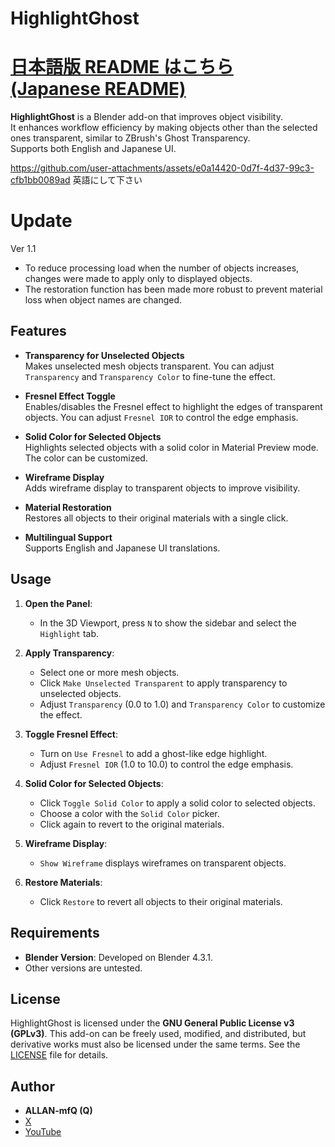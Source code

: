 # HighlightGhost
# [日本語版 README はこちら (Japanese README)](README_ja.md)

**HighlightGhost** is a Blender add-on that improves object visibility.  
It enhances workflow efficiency by making objects other than the selected ones transparent, similar to ZBrush's Ghost Transparency.  
Supports both English and Japanese UI.  

https://github.com/user-attachments/assets/e0a14420-0d7f-4d37-99c3-cfb1bb0089ad
英語にして下さい

# Update
Ver 1.1
- To reduce processing load when the number of objects increases, changes were made to apply only to displayed objects.
- The restoration function has been made more robust to prevent material loss when object names are changed.


## Features

- **Transparency for Unselected Objects**  
  Makes unselected mesh objects transparent. You can adjust `Transparency` and `Transparency Color` to fine-tune the effect.

- **Fresnel Effect Toggle**  
  Enables/disables the Fresnel effect to highlight the edges of transparent objects. You can adjust `Fresnel IOR` to control the edge emphasis.

- **Solid Color for Selected Objects**  
  Highlights selected objects with a solid color in Material Preview mode. The color can be customized.

- **Wireframe Display**  
  Adds wireframe display to transparent objects to improve visibility.

- **Material Restoration**  
  Restores all objects to their original materials with a single click.

- **Multilingual Support**  
  Supports English and Japanese UI translations.

## Usage

1. **Open the Panel**:  
   - In the 3D Viewport, press `N` to show the sidebar and select the `Highlight` tab.

2. **Apply Transparency**:  
   - Select one or more mesh objects.  
   - Click `Make Unselected Transparent` to apply transparency to unselected objects.  
   - Adjust `Transparency` (0.0 to 1.0) and `Transparency Color` to customize the effect.

3. **Toggle Fresnel Effect**:  
   - Turn on `Use Fresnel` to add a ghost-like edge highlight.  
   - Adjust `Fresnel IOR` (1.0 to 10.0) to control the edge emphasis.

4. **Solid Color for Selected Objects**:  
   - Click `Toggle Solid Color` to apply a solid color to selected objects.  
   - Choose a color with the `Solid Color` picker.  
   - Click again to revert to the original materials.

5. **Wireframe Display**:  
   - `Show Wireframe` displays wireframes on transparent objects.

6. **Restore Materials**:  
   - Click `Restore` to revert all objects to their original materials.

## Requirements

- **Blender Version**: Developed on Blender 4.3.1.  
- Other versions are untested.

## License

HighlightGhost is licensed under the **GNU General Public License v3 (GPLv3)**. This add-on can be freely used, modified, and distributed, but derivative works must also be licensed under the same terms. See the [LICENSE](LICENSE) file for details.


## Author

- **ALLAN-mfQ (Q)**  
- [X](https://x.com/Qdegozaimasu)  
- [YouTube](https://www.youtube.com/channel/UCiIz3zCHwNroYE9h4h5BDew)

